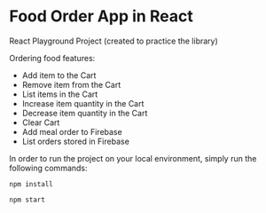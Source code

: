 # Food Order App in React

React Playground Project (created to practice the library)

Ordering food features:
- Add item to the Cart
- Remove item from the Cart
- List items in the Cart
- Increase item quantity in the Cart
- Decrease item quantity in the Cart
- Clear Cart
- Add meal order to Firebase
- List orders stored in Firebase

In order to run the project on your local environment, simply run the following commands:

`npm install`

`npm start`
